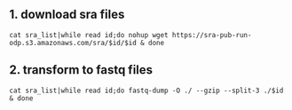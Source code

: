 ## 1. download sra files
```
cat sra_list|while read id;do nohup wget https://sra-pub-run-odp.s3.amazonaws.com/sra/$id/$id & done
```
## 2. transform to fastq files
```
cat sra_list|while read id;do fastq-dump -O ./ --gzip --split-3 ./$id & done
```
